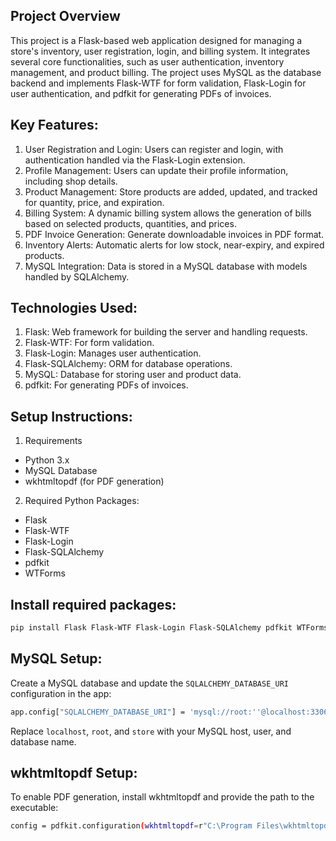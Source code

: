 ## Project Overview
This project is a Flask-based web application designed for managing a store's inventory, user registration, login, and billing system. It integrates several core functionalities, such as user authentication, inventory management, and product billing. The project uses MySQL as the database backend and implements Flask-WTF for form validation, Flask-Login for user authentication, and pdfkit for generating PDFs of invoices.

## Key Features:
1. User Registration and Login: Users can register and login, with authentication handled via the Flask-Login extension.
2. Profile Management: Users can update their profile information, including shop details.
3. Product Management: Store products are added, updated, and tracked for quantity, price, and expiration.
4. Billing System: A dynamic billing system allows the generation of bills based on selected products, quantities, and prices.
5. PDF Invoice Generation: Generate downloadable invoices in PDF format.
6. Inventory Alerts: Automatic alerts for low stock, near-expiry, and expired products.
7. MySQL Integration: Data is stored in a MySQL database with models handled by SQLAlchemy.

## Technologies Used:
1. Flask: Web framework for building the server and handling requests.
2. Flask-WTF: For form validation.
3. Flask-Login: Manages user authentication.
4. Flask-SQLAlchemy: ORM for database operations.
5. MySQL: Database for storing user and product data.
6. pdfkit: For generating PDFs of invoices.


## Setup Instructions:
1. Requirements
- Python 3.x
- MySQL Database
- wkhtmltopdf (for PDF generation)

2. Required Python Packages:
- Flask
- Flask-WTF
- Flask-Login
- Flask-SQLAlchemy
- pdfkit
- WTForms

## Install required packages:
```bash
pip install Flask Flask-WTF Flask-Login Flask-SQLAlchemy pdfkit WTForms
```

## MySQL Setup:
Create a MySQL database and update the ```SQLALCHEMY_DATABASE_URI``` configuration in the app:
```bash
app.config["SQLALCHEMY_DATABASE_URI"] = 'mysql://root:''@localhost:3306/store'
```
Replace ```localhost```, ```root```, and ```store``` with your MySQL host, user, and database name.

## wkhtmltopdf Setup:
To enable PDF generation, install wkhtmltopdf and provide the path to the executable:
```bash
config = pdfkit.configuration(wkhtmltopdf=r"C:\Program Files\wkhtmltopdf\bin\wkhtmltopdf.exe")
```
